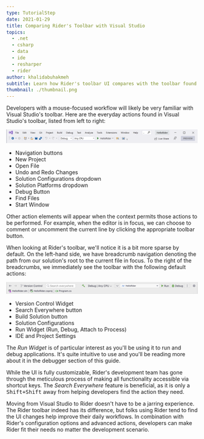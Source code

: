 ```yaml
---
type: TutorialStep
date: 2021-01-29
title: Comparing Rider's Toolbar with Visual Studio
topics:
  - .net
  - csharp
  - data
  - ide
  - resharper
  - rider
author: khalidabuhakmeh
subtitle: Learn how Rider's toolbar UI compares with the toolbar found in Visual Studio.
thumbnail: ./thumbnail.png
---
```


Developers with a mouse-focused workflow will likely be very familiar with Visual Studio's toolbar. Here are the everyday actions found in Visual Studio's toolbar, listed from left to right:

![Visual Studio default toolbar](./visual-studio-toolbar.png)

- Navigation buttons
- New Project
- Open File
- Undo and Redo Changes
- Solution Configurations dropdown
- Solution Platforms dropdown
- Debug Button
- Find Files
- Start Window

Other action elements will appear when the context permits those actions to be performed. For example, when the editor is in focus, we can choose to comment or uncomment the current line by clicking the appropriate toolbar button.

When looking at Rider's toolbar, we'll notice it is a bit more sparse by default. On the left-hand side, we have breadcrumb navigation denoting the path from our solution's root to the current file in focus. To the right of the breadcrumbs, we immediately see the toolbar with the following default actions:

![JetBrains Rider's default toolbar](./rider-default-toolbar.png)

- Version Control Widget
- Search Everywhere button
- Build Solution button
- Solution Configurations
- Run Widget (Run, Debug, Attach to Process)
- IDE and Project Settings

The _Run Widget_ is of particular interest as you'll be using it to run and debug applications. It's quite intuitive to use and you'll be reading more about it in the debugger section of this guide.

While the UI is fully customizable, Rider's development team has gone through the meticulous process of making all functionality accessible via shortcut keys. The _Search Everywhere_ feature is beneficial, as it is only a <kbd>Shift+Shift</kbd> away from helping developers find the action they need.

Moving from Visual Studio to Rider doesn't have to be a jarring experience. The Rider toolbar indeed has its difference, but folks using Rider tend to find the UI changes help improve their daily workflows. In combination with Rider's configuration options and advanced actions, developers can make Rider fit their needs no matter the development scenario.
